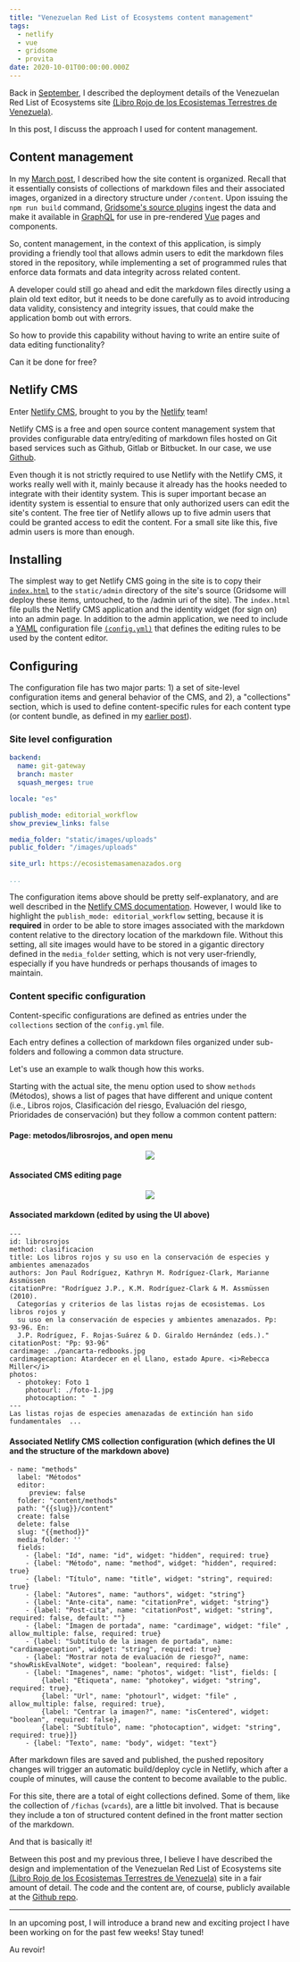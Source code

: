 ```yaml
---
title: "Venezuelan Red List of Ecosystems content management"
tags:
  - netlify
  - vue
  - gridsome
  - provita
date: 2020-10-01T00:00:00.000Z
---
```


Back in [September](https://morinricardo.com/post/2020-09-10-librorojoetv-deploy/), I described the deployment details of the Venezuelan Red List of Ecosystems site [(Libro Rojo de los Ecosistemas Terrestres de Venezuela)](https://ecosistemasamenazados.org/).

In this post, I discuss the approach I used for content management.

<!--more-->

## Content management

In my [March post](https://morinricardo.com/post/2020-03-23-librorojoetv/#content-organization), I described how the site content is organized. Recall that it essentially consists of collections of markdown files and their associated images, organized in a directory structure under ```/content```. Upon issuing the ```npm run build``` command, [Gridsome's source plugins](https://gridsome.org/docs/fetching-data/#import-with-source-plugins) ingest the data and make it available in [GraphQL](https://gridsome.org/docs/data-layer/) for use in pre-rendered [Vue](https://vuejs.org/) pages and components.

So, content management, in the context of this application, is simply providing a friendly tool that allows admin users to edit the markdown files stored in the repository, while implementing a set of programmed rules that enforce data formats and data integrity across related content.

A developer could still go ahead and edit the markdown files directly using a plain old text editor, but it needs to be done carefully as to avoid introducing data validity, consistency and integrity issues, that could make the application bomb out with errors.

So how to provide this capability without having to write an entire suite of data editing functionality?

Can it be done for free?

## Netlify CMS

Enter [Netlify CMS](https://www.netlifycms.org/), brought to you by the [Netlify](https://www.netlify.com/) team!

Netlify CMS is a free and open source content management system that provides configurable data entry/editing of markdown files hosted on Git based services such as Github, Gitlab or Bitbucket. In our case, we use [Github](https://github.com/jimmyangel/librorojoetv).

Even though it is not strictly required to use Netlify with the Netlify CMS, it works really well with it, mainly because it already has the hooks needed to integrate with their identity system. This is super important becase an identity system is essential to ensure that only  authorized users can edit the site's content. The free tier of Netlify allows up to five admin users that could be granted access to edit the content. For a small site like this, five admin users is more than enough.

## Installing

The simplest way to get Netlify CMS going in the site is to copy their [```index.html```](https://github.com/jimmyangel/librorojoetv/blob/master/static/admin/index.html) to the ```static/admin``` directory of the site's source (Gridsome will deploy these items, untouched, to the /admin uri of the site). The ```index.html``` file pulls the Netlify CMS application and the identity widget (for sign on) into an admin page. In addition to the admin application, we need to include a [YAML](https://en.wikipedia.org/wiki/YAML) configuration file [```(config.yml)```](https://github.com/jimmyangel/librorojoetv/blob/master/static/admin/config.yml) that defines the editing rules to be used by the content editor.

## Configuring

The configuration file has two major parts: 1) a set of site-level configuration items and general behavior of the CMS, and 2), a "collections" section, which is used to define content-specific rules for each content type (or content bundle, as defined in my [earlier post](https://morinricardo.com/post/2020-03-23-librorojoetv/#content-organization)).


### Site level configuration

```yml
backend:
  name: git-gateway
  branch: master
  squash_merges: true

locale: "es"

publish_mode: editorial_workflow
show_preview_links: false

media_folder: "static/images/uploads"
public_folder: "/images/uploads"

site_url: https://ecosistemasamenazados.org

...
```

The configuration items above should be pretty self-explanatory, and are well described in the [Netlify CMS documentation](https://www.netlifycms.org/docs/configuration-options/). However, I would like to highlight the ```publish_mode: editorial_workflow``` setting, because it is **required** in order to be able to store  images associated with the markdown content relative to the directory location of the markdown file. Without this setting, all site images would have to be stored in a gigantic directory defined in the ```media_folder``` setting, which is not very user-friendly, especially if you have hundreds or perhaps thousands of images to maintain.

### Content specific configuration

Content-specific configurations are defined as entries under the ```collections``` section of the ```config.yml``` file.

Each entry defines a collection of markdown files organized under sub-folders and following a common data structure.

Let's use an example to walk though how this works.

Starting with the actual site, the menu option used to show ```methods``` (Métodos), shows a list of pages that have different and unique content (i.e., Libros rojos, Clasificación del riesgo, Evaluación del riesgo, Prioridades de conservación) but they follow a common content pattern:

#### Page: metodos/librosrojos, and open menu ####

<p align="center">
  <img src="/images/uploads/librorojo-cms-1.png"/>
</p>

#### Associated CMS editing page

<p align="center">
  <img src="/images/uploads/librorojo-cms-2.png"/>
</p>


#### Associated markdown (edited by using the UI above)

```
---
id: librosrojos
method: clasificacion
title: Los libros rojos y su uso en la conservación de especies y ambientes amenazados
authors: Jon Paul Rodríguez, Kathryn M. Rodríguez-Clark, Marianne Assmüssen
citationPre: "Rodríguez J.P., K.M. Rodríguez-Clark & M. Assmüssen (2010).
  Categorías y criterios de las listas rojas de ecosistemas. Los libros rojos y
  su uso en la conservación de especies y ambientes amenazados. Pp: 93-96. En:
  J.P. Rodríguez, F. Rojas-Suárez & D. Giraldo Hernández (eds.)."
citationPost: "Pp: 93-96"
cardimage: ./pancarta-redbooks.jpg
cardimagecaption: Atardecer en el Llano, estado Apure. <i>Rebecca Miller</i>
photos:
  - photokey: Foto 1
    photourl: ./foto-1.jpg
    photocaption: "  "
---
Las listas rojas de especies amenazadas de extinción han sido fundamentales  ...

```

#### Associated Netlify CMS collection configuration (which defines the UI and the structure of the markdown above)

```
- name: "methods"
  label: "Métodos"
  editor:
     preview: false
  folder: "content/methods"
  path: "{{slug}}/content"
  create: false
  delete: false
  slug: "{{method}}"
  media_folder: ''
  fields:
    - {label: "Id", name: "id", widget: "hidden", required: true}
    - {label: "Método", name: "method", widget: "hidden", required: true}
    - {label: "Título", name: "title", widget: "string", required: true}
    - {label: "Autores", name: "authors", widget: "string"}
    - {label: "Ante-cita", name: "citationPre", widget: "string"}
    - {label: "Post-cita", name: "citationPost", widget: "string", required: false, default: ""}
    - {label: "Imagen de portada", name: "cardimage", widget: "file" , allow_multiple: false, required: true}
    - {label: "Subtítulo de la imagen de portada", name: "cardimagecaption", widget: "string", required: true}
    - {label: "Mostrar nota de evaluación de riesgo?", name: "showRiskEvalNote", widget: "boolean", required: false}
    - {label: "Imagenes", name: "photos", widget: "list", fields: [
        {label: "Etiqueta", name: "photokey", widget: "string", required: true},
        {label: "Url", name: "photourl", widget: "file" , allow_multiple: false, required: true},
        {label: "Centrar la imagen?", name: "isCentered", widget: "boolean", required: false},
        {label: "Subtítulo", name: "photocaption", widget: "string", required: true}]}
    - {label: "Texto", name: "body", widget: "text"}
```

After markdown files are saved and published, the pushed repository changes will trigger an automatic build/deploy cycle in Netlify, which after a couple of minutes, will cause the content to become available to the public.

For this site, there are a total of eight collections defined. Some of them, like the collection of ```/fichas``` (```vcards```), are a little bit involved. That is because they include a ton of structured content defined in the front matter section of the markdown.

And that is basically it!

Between this post and my previous three, I believe I have described the design and implementation of the Venezuelan Red List of Ecosystems site [(Libro Rojo de los Ecosistemas Terrestres de Venezuela)](https://ecosistemasamenazados.org/) site in a fair amount of detail. The code and the content are, of course, publicly available at the [Github repo](https://github.com/jimmyangel/librorojoetv).

---

In an upcoming post, I will introduce a brand new and exciting project I have been working on for the past few weeks! Stay tuned!

Au revoir!
